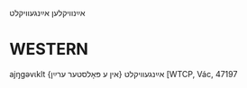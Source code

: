 אײַנוויקלען
אײַנגעוויקלט

WESTERN
========

ajŋgəvɩklt אײַנגעוויקלט {אין ע פּאָלסטער ערײַן} [WTCP, Vác, 47197
